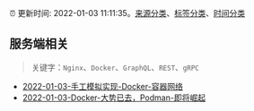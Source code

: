 :alarm_clock: 更新时间: 2022-01-03 11:11:35。[来源分类](../README.md)、[标签分类](../TAGS.md)、[时间分类](../TIMELINE.md)

## 服务端相关


> 关键字：`Nginx`、`Docker`、`GraphQL`、`REST`、`gRPC`



- [2022-01-03-手工模拟实现-Docker-容器网络](https://toutiao.io/k/2th2vk6) 
- [2022-01-03-Docker-大势已去，Podman-即将崛起](https://toutiao.io/k/d7fj4j4) 